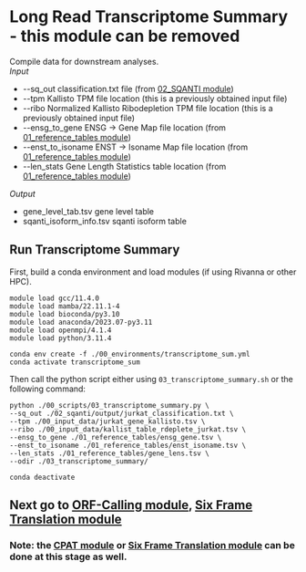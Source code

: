 # Long Read Transcriptome Summary - this module can be removed <br />
Compile data for downstream analyses. <br />
_Input_
- --sq_out	classification.txt file (from [02_SQANTI module](https://github.com/efwatts/LRP_Troubleshooting/tree/main/02_SQANTI))
- --tpm	Kallisto TPM file location	(this is a previously obtained input file)
- --ribo	Normalized Kallisto Ribodepletion TPM file location	 (this is a previously obtained input file)
- --ensg_to_gene	ENSG -> Gene Map file location (from [01_reference_tables module](https://github.com/efwatts/LRP_Troubleshooting/tree/main/01_reference_tables))
- --enst_to_isoname	ENST -> Isoname Map file location	(from [01_reference_tables module](https://github.com/efwatts/LRP_Troubleshooting/tree/main/01_reference_tables))
- --len_stats	Gene Length Statistics table location (from [01_reference_tables module](https://github.com/efwatts/LRP_Troubleshooting/tree/main/01_reference_tables))

_Output_
- gene_level_tab.tsv	gene level table	
- sqanti_isoform_info.tsv	sqanti isoform table


## Run Transcriptome Summary
First, build a conda environment and load modules (if using Rivanna or other HPC). <br />
```
module load gcc/11.4.0
module load mamba/22.11.1-4
module load bioconda/py3.10
module load anaconda/2023.07-py3.11
module load openmpi/4.1.4
module load python/3.11.4

conda env create -f ./00_environments/transcriptome_sum.yml
conda activate transcriptome_sum
```
Then call the python script either using `03_transcriptome_summary.sh` or the following command: <br />
```
python ./00_scripts/03_transcriptome_summary.py \
--sq_out ./02_sqanti/output/jurkat_classification.txt \
--tpm ./00_input_data/jurkat_gene_kallisto.tsv \
--ribo ./00_input_data/kallist_table_rdeplete_jurkat.tsv \
--ensg_to_gene ./01_reference_tables/ensg_gene.tsv \
--enst_to_isoname ./01_reference_tables/enst_isoname.tsv \
--len_stats ./01_reference_tables/gene_lens.tsv \
--odir ./03_transcriptome_summary/

conda deactivate
```
## Next go to [ORF-Calling module](https://github.com/efwatts/LRP_Troubleshooting/tree/main/03_CPAT), [Six Frame Translation module](https://github.com/efwatts/LRP_Troubleshooting/tree/main/04_orf-calling)
### Note: the [CPAT module](https://github.com/efwatts/LRP_Troubleshooting/tree/main/03_CPAT) or [Six Frame Translation module](https://github.com/efwatts/LRP_Troubleshooting/tree/main/03_six_frame_translation) can be done at this stage as well. 
